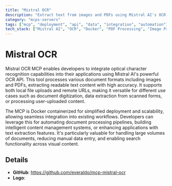```yaml
---
title: "Mistral OCR"
description: "Extract text from images and PDFs using Mistral AI's OCR API with support for local files and URLs."
category: "mcps-servers"
tags: ["mcp", "deployment", "api", "data", "integration", "automation"]
tech_stack: ["Mistral AI", "OCR", "Docker", "PDF Processing", "Image Processing"]
---
```


# Mistral OCR

Mistral OCR MCP enables developers to integrate optical character recognition capabilities into their applications using Mistral AI's powerful OCR API. This tool processes various document formats including images and PDFs, extracting readable text content with high accuracy. It supports both local file uploads and remote URLs, making it versatile for different use cases such as document digitization, data extraction from scanned forms, or processing user-uploaded content.

The MCP is Docker containerized for simplified deployment and scalability, allowing seamless integration into existing workflows. Developers can leverage this for automating document processing pipelines, building intelligent content management systems, or enhancing applications with text extraction features. It's particularly valuable for handling large volumes of documents, reducing manual data entry, and enabling search functionality across visual content.

## Details

- **GitHub**: https://github.com/everaldo/mcp-mistral-ocr
- **Logo**: 
